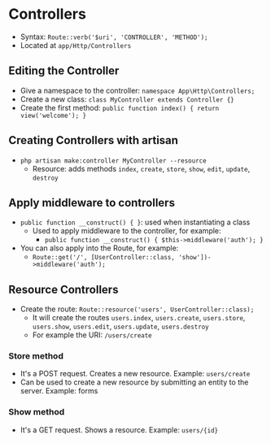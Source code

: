 # Controllers
- Syntax: `Route::verb('$uri', 'CONTROLLER', 'METHOD');`
- Located at `app/Http/Controllers`

## Editing the Controller
- Give a namespace to the controller: `namespace App\Http\Controllers;`
- Create a new class: `class MyController extends Controller {}`
- Create the first method: `public function index() { return view('welcome'); }`

## Creating Controllers with artisan
- `php artisan make:controller MyController --resource`
  - Resource: adds methods `index`, `create`, `store`, `show`, `edit`, `update`, `destroy`

## Apply middleware to controllers
- `public function __construct() { }`: used when instantiating a class
  - Used to apply middleware to the controller, for example: 
    - `public function __construct() { $this->middleware('auth'); }`
- You can also apply into the Route, for example:
  - `Route::get('/', [UserController::class, 'show'])->middleware('auth');`

## Resource Controllers
- Create the route: `Route::resource('users', UserController::class);`
  - It will create the routes `users.index`, `users.create`, `users.store`, `users.show`, `users.edit`, `users.update`, `users.destroy`
  - For example the URI: `/users/create` 

### Store method
- It's a POST request. Creates a new resource. Example: `users/create`
- Can be used to create a new resource by submitting an entity to the server. Example: forms

### Show method
- It's a GET request. Shows a resource. Example: `users/{id}`